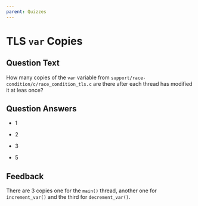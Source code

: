 ```yaml
---
parent: Quizzes
---
```


# TLS `var` Copies

## Question Text

How many copies of the `var` variable from `support/race-condition/c/race_condition_tls.c` are there after each thread has modified it at leas once?

## Question Answers

- 1

- 2

+ 3

- 5

## Feedback

There are 3 copies one for the `main()` thread, another one for `increment_var()` and the third for `decrement_var()`.
